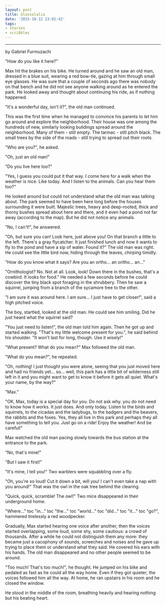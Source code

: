 ```yaml
---
layout: post
title: Glossolalia
date: '2015-10-12 23:02:42'
tags:
- stories
- scribbles
---
```


---
by Gabriel Furmuzachi

"How do you like it here?" 

Max hit the brakes on his bike. He turned around and he saw an old man, dressed in a blue suit, wearing a red bow-tie, gazing at him through small eye glasses.  He was sure that a couple of seconds ago there was nobody on that bench and he did not see anyone walking around as he entered the park. He looked away and thought about continuing his ride, as if nothing happened. 

"It's a wonderful day, isn't it?", the old man continued. 

This was the first time when he managed to convince his parents to let him go around and explore the neighborhood. Their house was one among the hundreds of new, similarly looking buildings spread around the neighborhood. Many of them - still empty. The tarmac - still pitch black. The small trees by the side of the roads - still trying to spread out their roots. 

"Who are you?", he asked. 

"Oh, just an old man!" 

"Do you live here too?" 

"Yes, I guess you could put it that way. I come here for a walk when the weather is nice. Like today. And I listen to the animals. Can you hear them too?" 

He looked around but could not understand what the old man was talking about. The park seemed to have been here long before the houses surrounding it were built. Majestic trees, heavy and deep-rooted, thick and thorny bushes spread about here and there, and it even had a pond not far away (according to the map). But he did not notice any animals. 

"No, I can't!", he answered. 

"Oh, but sure you can! Look here, just above you! On that branch a little to the left. There's a gray flycatcher. It just finished lunch and now it wants to fly to the pond and have a sip of water. Found it?" 
The old man was right. He could see the little bird now, hiding through the leaves, chirping timidly. 

"How do you know what it says? Are you an ortho... an oritho... an..." 

"Ornithologist? No. Not at all. Look, look! Down there in the bushes, that's a cowbird. It looks for food." 
He needed a few seconds before he could discover the tiny black spot foraging in the shrubbery. Then he saw a squirrel, jumping from a branch of the sycamore tree to the other. 

"I am sure it was around here. I am sure... I just have to get closer!", said a high pitched voice. 

The boy, startled, looked at the old man. He could see him smiling. Did he just heard what the squirrel said? 

"You just need to listen!", the old man told him again. Then he got up and started walking. "That's my little welcome present for you.", he said behind his shoulder. "It won't last for long, though. Use it wisely!" 

"What present? What do you mean?" Max followed the old man. 

"What do you mean?", he repeated. 

"Oh, nothing! I just thought you were alone, seeing that you just moved here and had no friends yet... so... well, this park has a little bit of wilderness still left in it and you might want to get to know it before it gets all quiet. What's your name, by the way?" 

"Max." 

"OK, Max, today is a special day for you. Do not ask why. you do not need to know how it works. It just does. And only today. Listen to the birds and squirrels, to the cicadas and the ladybugs, to the badgers and the beavers, the rabbits and the foxes. Yes, they all live in this park and perhaps they all have something to tell you. Just go on a ride! Enjoy the weather! And be careful!"  

Max watched the old man pacing slowly towards the bus station at the entrance to the park. 

"No, that's mine!" 

"But I saw it first!" 

"It's mine, I tell you!" Two warblers were squabbling over a fly. 

"Oh, you're so loud! Cut it down a bit, will you! I can't even take a nap with you around!" That was the owl in the oak tree behind the clearing. 

"Quick, quick, scramble! The owl!" Two mice disappeared in their underground home. 

"Where..." toc "in..." toc "the..." toc "world..." toc "did..." toc "it..." toc "go?", hammered tirelessly a red woodpecker. 

Gradually, Max started hearing one voice after another, then the voices started overlapping, some loud, some shy, some cautious: a crowd of thousands. After a while he could not distinguish them any more: they became just a cacophony of sounds, screeches and noises and he gave up trying to place them or understand what they said. He covered his ears with his hands. The old man disappeared and no other people seemed to be around. 

"Too much! That's too much!", he thought. He jumped on his bike and pedaled as fast as he could all the way home. Even if they got quieter, the voices followed him all the way. At home, he ran upstairs in his room and he closed the window. 

He stood in the middle of the room, breathing heavily and hearing nothing but his beating heart. 